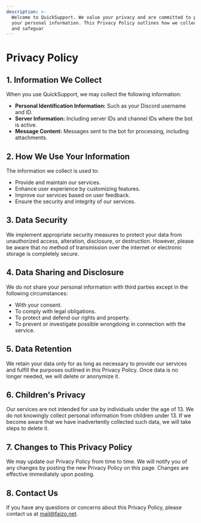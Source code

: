 ```yaml
---
description: >-
  Welcome to QuickSupport. We value your privacy and are committed to protecting
  your personal information. This Privacy Policy outlines how we collect, use,
  and safeguar
---
```


# Privacy Policy

## 1. Information We Collect

When you use QuickSupport, we may collect the following information:

* **Personal Identification Information:** Such as your Discord username and ID.
* **Server Information:** Including server IDs and channel IDs where the bot is active.
* **Message Content:** Messages sent to the bot for processing, including attachments.

## 2. How We Use Your Information

The information we collect is used to:

* Provide and maintain our services.
* Enhance user experience by customizing features.
* Improve our services based on user feedback.
* Ensure the security and integrity of our services.

## 3. Data Security

We implement appropriate security measures to protect your data from unauthorized access, alteration, disclosure, or destruction. However, please be aware that no method of transmission over the internet or electronic storage is completely secure.

## 4. Data Sharing and Disclosure

We do not share your personal information with third parties except in the following circumstances:

* With your consent.
* To comply with legal obligations.
* To protect and defend our rights and property.
* To prevent or investigate possible wrongdoing in connection with the service.

## 5. Data Retention

We retain your data only for as long as necessary to provide our services and fulfill the purposes outlined in this Privacy Policy. Once data is no longer needed, we will delete or anonymize it.

## 6. Children's Privacy

Our services are not intended for use by individuals under the age of 13. We do not knowingly collect personal information from children under 13. If we become aware that we have inadvertently collected such data, we will take steps to delete it.

## 7. Changes to This Privacy Policy

We may update our Privacy Policy from time to time. We will notify you of any changes by posting the new Privacy Policy on this page. Changes are effective immediately upon posting.

## 8. Contact Us

If you have any questions or concerns about this Privacy Policy, please contact us at [mail@faizo.net](mailto:mail@faizo.net).
